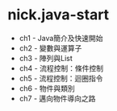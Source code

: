 # nick.java-start


- ch1 - Java簡介及快速開始
- ch2 - 變數與運算子
- ch3 - 陣列與List
- ch4 - 流程控制：條件控制
- ch5 - 流程控制：迴圈指令
- ch6 - 物件與類別
- ch7 - 邁向物件導向之路
